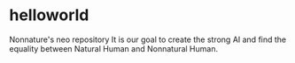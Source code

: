 # helloworld
Nonnature's neo repository
It is our goal to create the strong AI and find the equality between Natural Human and Nonnatural Human.
